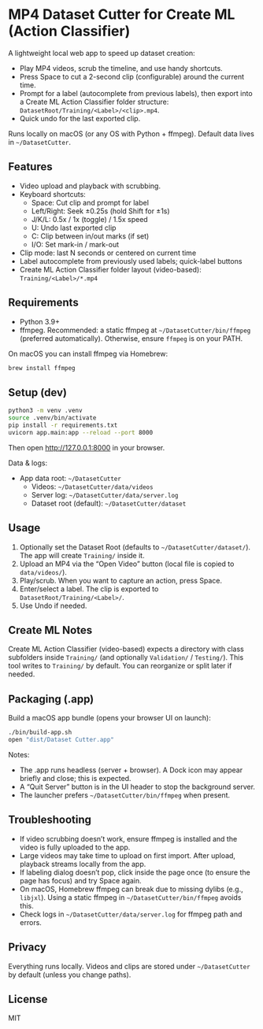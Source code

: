 # MP4 Dataset Cutter for Create ML (Action Classifier)

A lightweight local web app to speed up dataset creation:

- Play MP4 videos, scrub the timeline, and use handy shortcuts.
- Press Space to cut a 2-second clip (configurable) around the current time.
- Prompt for a label (autocomplete from previous labels), then export into a Create ML Action Classifier folder structure: `DatasetRoot/Training/<Label>/<clip>.mp4`.
- Quick undo for the last exported clip.

Runs locally on macOS (or any OS with Python + ffmpeg). Default data lives in `~/DatasetCutter`.

## Features

- Video upload and playback with scrubbing.
- Keyboard shortcuts:
  - Space: Cut clip and prompt for label
  - Left/Right: Seek ±0.25s (hold Shift for ±1s)
  - J/K/L: 0.5x / 1x (toggle) / 1.5x speed
  - U: Undo last exported clip
  - C: Clip between in/out marks (if set)
  - I/O: Set mark-in / mark-out
- Clip mode: last N seconds or centered on current time
- Label autocomplete from previously used labels; quick-label buttons
- Create ML Action Classifier folder layout (video-based): `Training/<Label>/*.mp4`

## Requirements

- Python 3.9+
- ffmpeg. Recommended: a static ffmpeg at `~/DatasetCutter/bin/ffmpeg` (preferred automatically). Otherwise, ensure `ffmpeg` is on your PATH.

On macOS you can install ffmpeg via Homebrew:

```bash
brew install ffmpeg
```

## Setup (dev)

```bash
python3 -m venv .venv
source .venv/bin/activate
pip install -r requirements.txt
uvicorn app.main:app --reload --port 8000
```

Then open http://127.0.0.1:8000 in your browser.

Data & logs:
- App data root: `~/DatasetCutter`
  - Videos: `~/DatasetCutter/data/videos`
  - Server log: `~/DatasetCutter/data/server.log`
  - Dataset root (default): `~/DatasetCutter/dataset`

## Usage

1. Optionally set the Dataset Root (defaults to `~/DatasetCutter/dataset/`). The app will create `Training/` inside it.
2. Upload an MP4 via the “Open Video” button (local file is copied to `data/videos/`).
3. Play/scrub. When you want to capture an action, press Space.
4. Enter/select a label. The clip is exported to `DatasetRoot/Training/<Label>/`.
5. Use Undo if needed.

## Create ML Notes

Create ML Action Classifier (video-based) expects a directory with class subfolders inside `Training/` (and optionally `Validation/` / `Testing/`). This tool writes to `Training/` by default. You can reorganize or split later if needed.

## Packaging (.app)

Build a macOS app bundle (opens your browser UI on launch):

```bash
./bin/build-app.sh
open "dist/Dataset Cutter.app"
```

Notes:
- The .app runs headless (server + browser). A Dock icon may appear briefly and close; this is expected.
- A “Quit Server” button is in the UI header to stop the background server.
- The launcher prefers `~/DatasetCutter/bin/ffmpeg` when present.

## Troubleshooting

- If video scrubbing doesn’t work, ensure ffmpeg is installed and the video is fully uploaded to the app.
- Large videos may take time to upload on first import. After upload, playback streams locally from the app.
- If labeling dialog doesn’t pop, click inside the page once (to ensure the page has focus) and try Space again.
- On macOS, Homebrew ffmpeg can break due to missing dylibs (e.g., `libjxl`). Using a static ffmpeg in `~/DatasetCutter/bin/ffmpeg` avoids this.
- Check logs in `~/DatasetCutter/data/server.log` for ffmpeg path and errors.

## Privacy

Everything runs locally. Videos and clips are stored under `~/DatasetCutter` by default (unless you change paths).

## License

MIT
